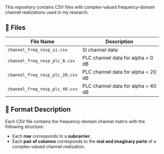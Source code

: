 This repository contains CSV files with complex-valued frequency-domain channel realizations used in my research.

## 📂 Files

| File Name                      | Description                        |
|--------------------------------|------------------------------------|
| `channel_freq_resp_si.csv`     | SI channel data                    |
| `channel_freq_resp_plc_0.csv`  | PLC channel data for alpha = 0 dB  |
| `channel_freq_resp_plc_20.csv` | PLC channel data for alpha = 20 dB |
| `channel_freq_resp_plc_40.csv` | PLC channel data for alpha = 40 dB |

## 🧾 Format Description

Each CSV file contains the frequency-domain channel matrix with the following structure:

- Each **row** corresponds to a **subcarrier**.
- Each **pair of columns** corresponds to the **real and imaginary parts** of a complex-valued channel realization.

